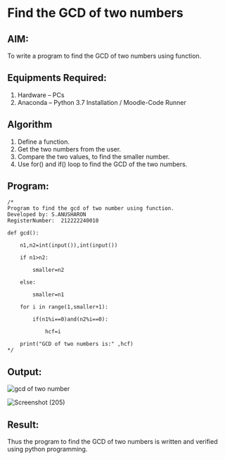 # Find the GCD of two numbers

## AIM:
To write a program to find the GCD of two numbers using function.

## Equipments Required:
1. Hardware – PCs
2. Anaconda – Python 3.7 Installation / Moodle-Code Runner

## Algorithm
1. Define a function.
2. Get the two numbers from the user.
3. Compare the two values, to find the smaller number.
4. Use for() and if() loop to find the GCD of the two numbers.

## Program:
```
/*
Program to find the gcd of two number using function.
Developed by: S.ANUSHARON
RegisterNumber:  212222240010

def gcd():

    n1,n2=int(input()),int(input())
    
    if n1>n2:
    
        smaller=n2
        
    else:
    
        smaller=n1
        
    for i in range(1,smaller+1):
    
        if(n1%i==0)and(n2%i==0):
        
            hcf=i
            
    print("GCD of two numbers is:" ,hcf)
*/
```

## Output:
![gcd of two number](gcd.png)

![Screenshot (205)](https://github.com/Anusharonselva/GCD-of-two-numbers/assets/119405600/6a53fd1b-12f0-4c43-b90e-e62f82b94944)

## Result:
Thus the program to find the GCD of two numbers is written and verified using python programming.
